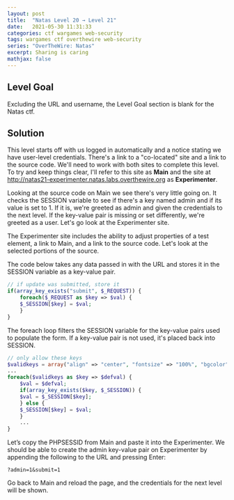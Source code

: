 ```yaml
---
layout: post
title:  "Natas Level 20 → Level 21"
date:   2021-05-30 11:31:33
categories: ctf wargames web-security
tags: wargames ctf overthewire web-security
series: "OverTheWire: Natas"
excerpt: Sharing is caring
mathjax: false
---
```


## Level Goal
Excluding the URL and username, the Level Goal section is blank for the Natas ctf.


## Solution
This level starts off with us logged in automatically and a notice stating we have user-level credentials. There's a link to a "co-located" site and a link to the source code. We'll need to work with both sites to complete this level. To try and keep things clear, I'll refer to this site as **Main** and the site at http://natas21-experimenter.natas.labs.overthewire.org as **Experimenter**.

Looking at the source code on Main we see there's very little going on. It checks the SESSION variable to see if there's a key named admin and if its value is set to 1. If it is, we're greeted as admin and given the credentials to the next level. If the key-value pair is missing or set differently, we're greeted as a user. Let's go look at the Experimenter site.

The Experimenter site includes the ability to adjust properties of a test element, a link to Main, and a link to the source code.  Let's look at the selected portions of the source.


The code below takes any data passed in with the URL and stores it in the SESSION variable as a key-value pair.
```php
// if update was submitted, store it
if(array_key_exists("submit", $_REQUEST)) {
    foreach($_REQUEST as $key => $val) {
    $_SESSION[$key] = $val;
    }
}
```

The foreach loop filters the SESSION variable for the key-value pairs used to populate the form. If a key-value pair is not used, it's placed back into SESSION. 

```php
// only allow these keys
$validkeys = array("align" => "center", "fontsize" => "100%", "bgcolor" => "yellow");
...
foreach($validkeys as $key => $defval) {
    $val = $defval;
    if(array_key_exists($key, $_SESSION)) {
    $val = $_SESSION[$key];
    } else {
    $_SESSION[$key] = $val;
    }
    ...
}
```

Let’s copy the PHPSESSID from Main and paste it into the Experimenter. We should be able to create the admin key-value pair on Experimenter by appending the following to the URL and pressing Enter:
```
?admin=1&submit=1
```

Go back to Main and reload the page, and the credentials for the next level will be shown.
